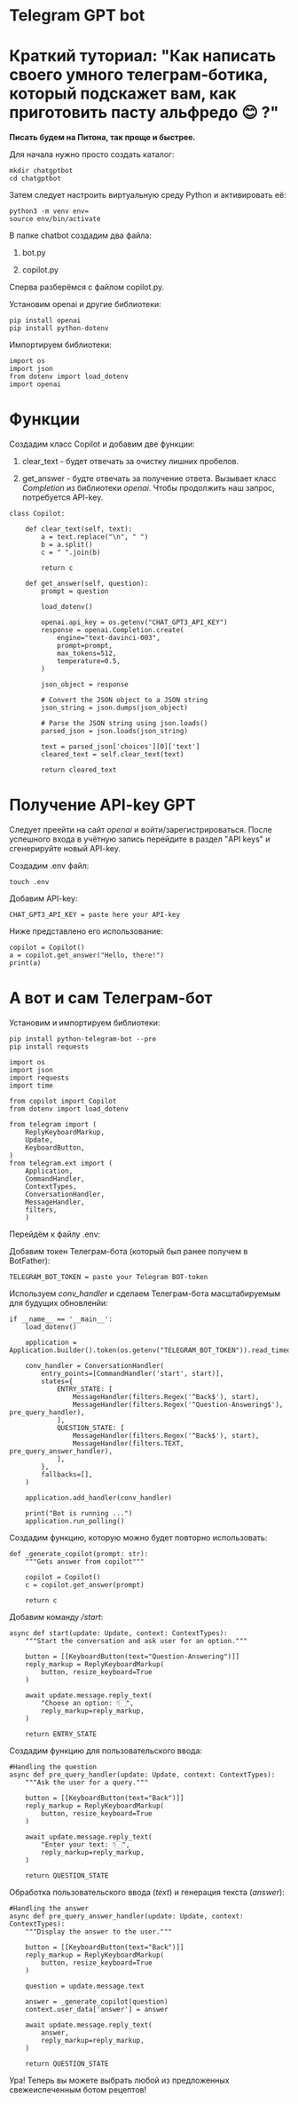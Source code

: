# Telegram GPT bot

# Краткий туториал: "Как написать своего умного телеграм-ботика, который подскажет вам, как приготовить пасту альфредо 😊 ?"

<b>Писать будем на Питона, так проще и быстрее.</b>

Для начала нужно просто создать каталог:

```
mkdir chatgptbot
cd chatgptbot
```

Затем следует настроить виртуальную среду Python и активировать её:

```
python3 -m venv env=
source env/bin/activate
```

В папке chatbot создадим два файла:

1. bot.py

2. copilot.py

Сперва разберёмся с файлом copilot.py.

Установим openai и другие библиотеки:

```
pip install openai
pip install python-dotenv
```

Импортируем библиотеки:

```
import os
import json
from dotenv import load_dotenv
import openai
```

# Функции

Создадим класс Copilot и добавим две функции:

1. clear_text - будет отвечать за очистку лишних пробелов.

2. get_answer - будте отвечать за получение ответа. Вызывает класс *Completion* из библиотеки *openai*. Чтобы продолжить наш запрос, потребуется API-key.

```
class Copilot:

    def clear_text(self, text):
        a = text.replace("\n", " ")
        b = a.split()
        c = " ".join(b)

        return c

    def get_answer(self, question):
        prompt = question
        
        load_dotenv()

        openai.api_key = os.getenv("CHAT_GPT3_API_KEY")
        response = openai.Completion.create(
            engine="text-davinci-003",
            prompt=prompt,
            max_tokens=512,
            temperature=0.5,
        )

        json_object = response

        # Convert the JSON object to a JSON string
        json_string = json.dumps(json_object)

        # Parse the JSON string using json.loads()
        parsed_json = json.loads(json_string)

        text = parsed_json['choices'][0]['text']
        cleared_text = self.clear_text(text)
        
        return cleared_text
```

# Получение API-key GPT

Следует преейти на сайт *openai* и войти/зарегистрироваться. После успешного входа в учётную запись перейдите в раздел "API keys" и сгенерируйте новый API-key.

Создадим .env файл:

```
touch .env
```

Добавим API-key:

```
CHAT_GPT3_API_KEY = paste here your API-key
```

Ниже представлено его использование:

```
copilot = Copilot()
a = copilot.get_answer("Hello, there!")
print(a)
```

# А вот и сам Телеграм-бот

Установим и импортируем библиотеки:

```
pip install python-telegram-bot --pre
pip install requests
```

```
import os
import json
import requests
import time

from copilot import Copilot
from dotenv import load_dotenv

from telegram import (
    ReplyKeyboardMarkup,
    Update,
    KeyboardButton,
)
from telegram.ext import (
    Application,
    CommandHandler,
    ContextTypes,
    ConversationHandler,
    MessageHandler,
    filters,
    )
```

Перейдём к файлу .env:

Добавим токен Телеграм-бота (который был ранее получем в BotFather):

```
TELEGRAM_BOT_TOKEN = paste your Telegram BOT-token
```

Используем *conv_handler* и сделаем Телеграм-бота масштабируемым для будущих обновленйи:

```
if __name__ == '__main__':
    load_dotenv()

    application = Application.builder().token(os.getenv("TELEGRAM_BOT_TOKEN")).read_timeout(100).get_updates_read_timeout(100).build()

    conv_handler = ConversationHandler(
        entry_points=[CommandHandler('start', start)],
        states={
            ENTRY_STATE: [
                MessageHandler(filters.Regex('^Back$'), start),
                MessageHandler(filters.Regex('^Question-Answering$'), pre_query_handler),
            ],
            QUESTION_STATE: [
                MessageHandler(filters.Regex('^Back$'), start),
                MessageHandler(filters.TEXT, pre_query_answer_handler),
            ],
        },
        fallbacks=[],
    )
    
    application.add_handler(conv_handler)

    print("Bot is running ...")
    application.run_polling()
```

Создадим функцию, которую можно будет повторно использовать:

```
def _generate_copilot(prompt: str):
    """Gets answer from copilot"""
    
    copilot = Copilot()
    c = copilot.get_answer(prompt)

    return c
```

Добавим команду */start*:

```
async def start(update: Update, context: ContextTypes):
    """Start the conversation and ask user for an option."""

    button = [[KeyboardButton(text="Question-Answering")]]
    reply_markup = ReplyKeyboardMarkup(
        button, resize_keyboard=True
    )

    await update.message.reply_text(
        "Choose an option: 👇🏻",
        reply_markup=reply_markup,
    )

    return ENTRY_STATE
```

Создадим функцию для пользовательского ввода:

```
#Handling the question
async def pre_query_handler(update: Update, context: ContextTypes):
    """Ask the user for a query."""

    button = [[KeyboardButton(text="Back")]]
    reply_markup = ReplyKeyboardMarkup(
        button, resize_keyboard=True
    )

    await update.message.reply_text(
        "Enter your text: 👇🏻",
        reply_markup=reply_markup,
    )

    return QUESTION_STATE
```

Обработка пользовательского ввода (*text*) и генерация текста (*answer*):

```
#Handling the answer
async def pre_query_answer_handler(update: Update, context: ContextTypes):
    """Display the answer to the user."""

    button = [[KeyboardButton(text="Back")]]
    reply_markup = ReplyKeyboardMarkup(
        button, resize_keyboard=True
    )

    question = update.message.text

    answer = _generate_copilot(question)
    context.user_data['answer'] = answer

    await update.message.reply_text(
        answer, 
        reply_markup=reply_markup,
    )

    return QUESTION_STATE
```

Ура! Теперь вы можете выбрать любой из предложенных свежеиспеченным ботом рецептов!
